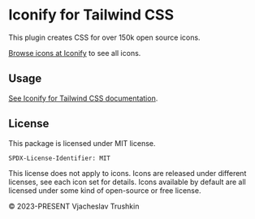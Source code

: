 # Iconify for Tailwind CSS

This plugin creates CSS for over 150k open source icons.

[Browse icons at Iconify](https://icon-sets.iconify.design/) to see all icons.

## Usage

[See Iconify for Tailwind CSS documentation](https://iconify.design/docs/usage/css/tailwind/#installation).

## License

This package is licensed under MIT license.

`SPDX-License-Identifier: MIT`

This license does not apply to icons. Icons are released under different licenses, see each icon set for details.
Icons available by default are all licensed under some kind of open-source or free license.

© 2023-PRESENT Vjacheslav Trushkin
